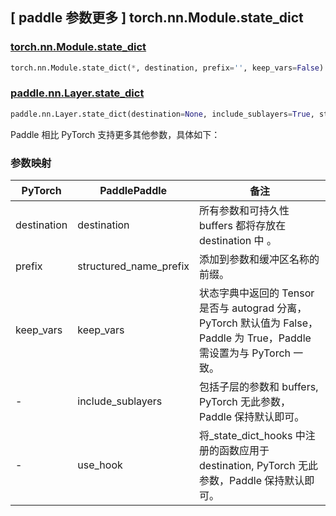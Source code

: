## [ paddle 参数更多 ] torch.nn.Module.state_dict
### [torch.nn.Module.state_dict](https://pytorch.org/docs/stable/generated/torch.nn.Module.html#torch.nn.Module.state_dict)

```python
torch.nn.Module.state_dict(*, destination, prefix='', keep_vars=False)
```

### [paddle.nn.Layer.state_dict](https://www.paddlepaddle.org.cn/documentation/docs/zh/develop/api/paddle/nn/Layer_cn.html#state-dict-destination-none-include-sublayers-true-use-hook-true)

```python
paddle.nn.Layer.state_dict(destination=None, include_sublayers=True, structured_name_prefix='', use_hook=True, keep_vars=True)
```

Paddle 相比 PyTorch 支持更多其他参数，具体如下：

### 参数映射

| PyTorch       | PaddlePaddle | 备注                                                   |
| ------------- | ------------ | ------------------------------------------------------ |
| destination         | destination        | 所有参数和可持久性 buffers 都将存放在 destination 中 。     |
| prefix           | structured_name_prefix     | 添加到参数和缓冲区名称的前缀。     |
| keep_vars           | keep_vars        |  状态字典中返回的 Tensor 是否与 autograd 分离，PyTorch 默认值为 False，Paddle 为 True，Paddle 需设置为与 PyTorch 一致。     |
| -           | include_sublayers        | 包括子层的参数和 buffers, PyTorch 无此参数，Paddle 保持默认即可。     |
| -           | use_hook        | 将_state_dict_hooks 中注册的函数应用于 destination, PyTorch 无此参数，Paddle 保持默认即可。     |
